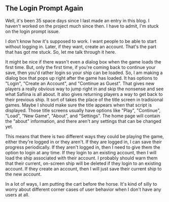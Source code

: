 ## The Login Prompt Again

Well, it's been 35 space days since I last made an entry in this blog.  I haven't worked on the project much since then.  I have to admit, I'm stuck on the login prompt issue.  

I don't know how it's supposed to work.  I want people to be able to start without logging in. Later, if they want, create an account.  That's the part that has got me stuck.  So, let me talk through it here.

It might be nice if there wasn't even a dialog box when the game loads the first time.  But, only the first time, if you're coming back to continue your save, then you'd rather login so your ship can be loaded.  So, I am making a dialog box that pops up right after the game has loaded.  It has options to "Login", "Create an Account", and "Continue as Guest".  That gives new players a really obvious way to jump right in and skip the nonsense and see what Safiina is all about.  It also gives returning players a way to get back to their previous ship.  It sort of takes the place of the title screen in tradisional games.  Maybe I should make sure the title appears when that script is displayed.  Those title screens usually have options like "Play", "Continue", "Load", "New Game", "About", and "Settings".  The home page will contain the "about" information, and there aren't any settings that can be changed yet. 

This means that there is two different ways they could be playing the game, either they're logged in or they aren't.  If they are logged in, I can save their progress periodically.  If they aren't logged in, then I need to give them the option to login at any time.  If they login to an existing account, then I will load the ship associated with their account.  I probably should warn them that their current, on-screen ship will be deleted if they login to an existing account.  If they create an account, then I will just save their current ship to the new account.

In a lot of ways, I am putting the cart before the horse.  It's kind of silly to worry about different corner cases of user behavior when I don't have any users at all.